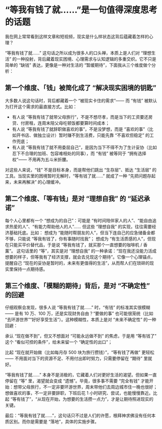 # “等我有钱了就……”是一句值得深度思考的话题

我在网上常常看到这样文章和短视频，现实是什么样状态这背后蕴藏着怎样的心理？

“等我有钱了就……” 这句话之所以成为很多人的口头禅，本质上是人们对 “理想生活” 的一种投射，背后藏着现实困境、心理需求与认知逻辑的多重交织。它不只是简单的 “缺钱” 表达，更像是一种对生活的 “暂缓期待”，下面我从三个维度做个分析：

## 第一个维度、「钱」被简化成了 “解决现实困境的钥匙”

大多数人说这句话时，背后都藏着一个 “被现实卡住的需求”—— 而 “有钱” 被默认为打开这个需求的最直接方式。比如：

* 有人说 “等我有钱了就带父母旅行”，不是不想尽孝，而是当下的工资要还房贷、付房租，连周末陪父母吃顿饭都要算时间成本；
* 有人说 “等我有钱了就辞职做喜欢的事”，不是没梦想，而是 “喜欢的事”（比如开书店、做独立设计）暂时赚不到生活费，只能先靠 “不喜欢但稳定” 的工作兜底；
* 有人说 “等我有钱了就不用委屈自己”，是因为当下不得不为了生计妥协（比如忍下不合理的加班、包容难相处的同事），而 “有钱” 被等同于 “拥有选择权”—— 不用再为五斗米折腰。

对这些人来说，“钱” 不是目标本身，而是帮他们跳出 “生存层”、抵达 “生活层” 的工具。当现实里的困境暂时无解时，“等有钱了就……” 就成了一种 “先把问题存起来，未来再解决” 的心理缓冲。

## 第二个维度、「等有钱」是对 “理想自我” 的 “延迟承诺”

每个人心里都有一个 “想成为的自己”：可能是 “有时间陪伴家人的人”、“能自由追求热爱的人”、“有能力帮助他人的人”…… 但这些 “理想自我” 的实现，往往需要经济基础托底。比如：
想成为 “能随时帮朋友的人”，但当下连自己的应急储备金都不够，只能说 “等我有钱了，你有事随时找我”；
想成为 “有生活质感的人”，但现在只能买平价替代品，于是说 “等我有钱了，就买那个一直想要的咖啡机 / 香薰”。
这句话里的 “等”，其实是对 “理想自我” 的一种承诺：“现在我还没能力活成想要的样子，但等我有了经济支撑，就会去兑现这个期待”。它像一个心理锚点，提醒自己 “现在的妥协是暂时的，未来有更值得的生活”，从而帮人们在琐碎的现实里保持一点期待感。

## 第三个维度、「模糊的期待」背后，是对 “不确定性” 的回避

仔细观察会发现，很多人说 “等我有钱了就……” 时，“有钱” 的标准其实很模糊 —— 是有 10 万、100 万，还是实现财务自由？“要做的事” 也可能很笼统（比如 “去环游世界”“好好享受生活”）。这种模糊性，本质上是对 “未来不确定性” 的一种回避：

承认 “现在做不到”，但又不想面对 “可能永远做不到” 的焦虑，于是用 “等有钱了” 这个 “看似可控的条件”，给未来留一个 “确定性的出口”；

比起 “现在就开始做（比如每月存 500 块为旅行攒钱）”，“等有钱了再做” 更轻松 —— 不用面对当下的资源不足、不用付出即时努力，只需要停留在 “期待” 里就好。

“等我有钱了就……” 本身不是消极的，它藏着人们对更好生活的渴望。但如果一直停留在 “等” 里，渴望就会变成 “遗憾”。毕竟，很多事不需要 “完全有钱” 才能开始：想带父母旅行，不一定非要环游世界，周末带他们去周边城市住一晚也很好；想做喜欢的事，不一定非要辞职，下班后花 1 小时研究、尝试，也能慢慢靠近。比起 “等有钱了”，“从现在开始，为想要的生活攒一点力”，才是让期待照进现实的关键。

最后：“等我有钱了就……”，这句话只不过是人们的许愿，根拜神求佛没有任何本质区别。而你是需要是 “落地”，具体的实施步骤。
